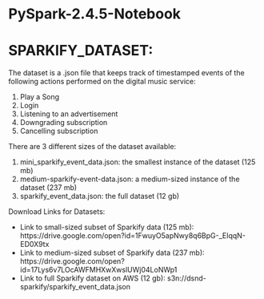 # PySpark-2.4.5-Notebook

# SPARKIFY_DATASET:

The dataset is a .json file that keeps track of timestamped events of the following actions performed on the digital music service:
<ol>
  <li> Play a Song</li>
  <li> Login</li>
  <li> Listening to an advertisement</li>
  <li> Downgrading subscription
</li>
  <li> Cancelling subscription
</li>
</ol>

There are 3 different sizes of the dataset available:
<ol>
  <li> mini_sparkify_event_data.json: the smallest instance of the dataset (125 mb)</li>
  <li> medium-sparkify-event-data.json: a medium-sized instance of the dataset (237 mb)</li>
  <li> sparkify_event_data.json: the full dataset (12 gb)</li>
</ol>

Download Links for Datasets:
<ul>
<li>Link to small-sized subset of Sparkify data (125 mb): https://drive.google.com/open?id=1FwuyO5apNwy8q6BpG-_EIqqN-ED0X9tx </li>
<li>Link to medium-sized subset of Sparkify data (237 mb): https://drive.google.com/open?id=17Lys6v7LOcAWFMHXwXwslUWj04LoNWp1 </li>
<li>Link to full Sparkify dataset on AWS (12 gb): s3n://dsnd-sparkify/sparkify_event_data.json </li>
</ul>
